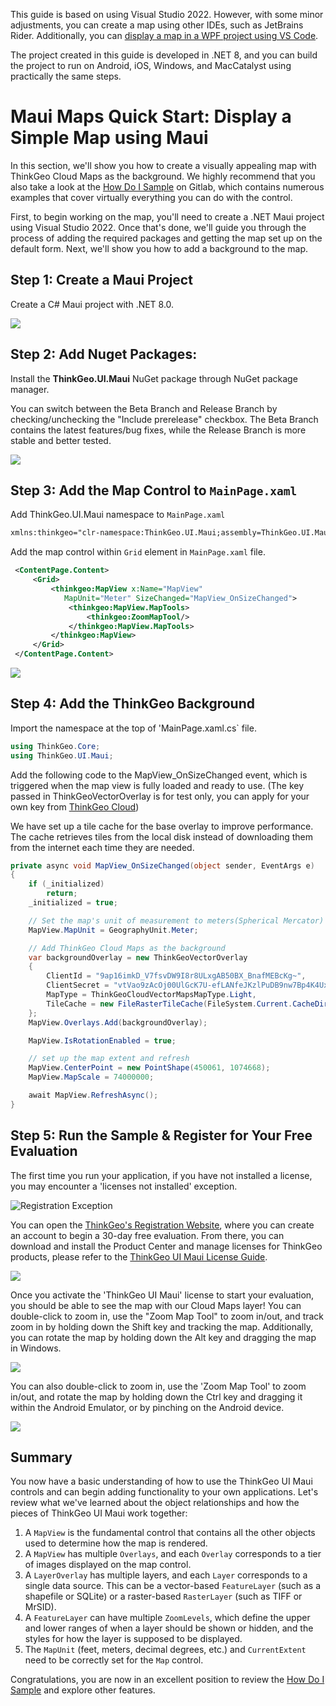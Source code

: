 This guide is based on using Visual Studio 2022. However, with some minor adjustments, you can create a map using other IDEs, such as JetBrains Rider. Additionally, you can [display a map in a WPF project using VS Code](https://docs.thinkgeo.com/products/desktop-maps/quickstart-vscode/).

The project created in this guide is developed in .NET 8, and you can build the project to run on Android, iOS, Windows, and MacCatalyst using practically the same steps.

# Maui Maps Quick Start: Display a Simple Map using Maui

In this section, we'll show you how to create a visually appealing map with ThinkGeo Cloud Maps as the background. We highly recommend that you also take a look at the [How Do I Sample](https://gitlab.com/thinkgeo/public/thinkgeo-mobile-maps/-/tree/master/HowDoISample?ref_type=heads) on Gitlab, which contains numerous examples that cover virtually everything you can do with the control.

First, to begin working on the map, you'll need to create a .NET Maui project using Visual Studio 2022. Once that's done, we'll guide you through the process of adding the required packages and getting the map set up on the default form. Next, we'll show you how to add a background to the map.

## Step 1: Create a Maui Project
Create a C# Maui project with .NET 8.0. 

<img src="./assets/create_maui_project_screen_shot.gif">

## Step 2: Add Nuget Packages: 

Install the **ThinkGeo.UI.Maui** NuGet package through NuGet package manager.

You can switch between the Beta Branch and Release Branch by checking/unchecking the "Include prerelease" checkbox. The Beta Branch contains the latest features/bug fixes, while the Release Branch is more stable and better tested.

<img src="./assets/add_nuget_packages_screen_shot.gif">

## Step 3: Add the Map Control to `MainPage.xaml`

Add ThinkGeo.UI.Maui namespace to `MainPage.xaml` 

```xml
xmlns:thinkgeo="clr-namespace:ThinkGeo.UI.Maui;assembly=ThinkGeo.UI.Maui"
```

Add the map control within `Grid` element in `MainPage.xaml` file.

```xml
 <ContentPage.Content>
     <Grid>
         <thinkgeo:MapView x:Name="MapView" 
            MapUnit="Meter" SizeChanged="MapView_OnSizeChanged">
             <thinkgeo:MapView.MapTools>
                 <thinkgeo:ZoomMapTool/>
             </thinkgeo:MapView.MapTools>
         </thinkgeo:MapView>
     </Grid>
 </ContentPage.Content>
```

<img src="./assets/add_map_control_screen_shot.png">

## Step 4: Add the ThinkGeo Background
Import the namespace at the top of 'MainPage.xaml.cs` file.

```csharp
using ThinkGeo.Core;
using ThinkGeo.UI.Maui;
```

Add the following code to the MapView_OnSizeChanged event, which is triggered when the map view is fully loaded and ready to use. (The key passed in ThinkGeoVectorOverlay is for test only, you can apply for your own key from [ThinkGeo Cloud](https://cloud.thinkgeo.com/clients.html))

We have set up a tile cache for the base overlay to improve performance. The cache retrieves tiles from the local disk instead of downloading them from the internet each time they are needed.

```csharp
private async void MapView_OnSizeChanged(object sender, EventArgs e)
{
    if (_initialized)
        return;
    _initialized = true;

    // Set the map's unit of measurement to meters(Spherical Mercator)
    MapView.MapUnit = GeographyUnit.Meter;

    // Add ThinkGeo Cloud Maps as the background 
    var backgroundOverlay = new ThinkGeoVectorOverlay
    {
        ClientId = "9ap16imkD_V7fsvDW9I8r8ULxgAB50BX_BnafMEBcKg~",
        ClientSecret = "vtVao9zAcOj00UlGcK7U-efLANfeJKzlPuDB9nw7Bp4K4UxU_PdRDg~~",
        MapType = ThinkGeoCloudVectorMapsMapType.Light,
        TileCache = new FileRasterTileCache(FileSystem.Current.CacheDirectory, "ThinkGeoVectorLight_RasterCache")
    };
    MapView.Overlays.Add(backgroundOverlay);

    MapView.IsRotationEnabled = true;

    // set up the map extent and refresh
    MapView.CenterPoint = new PointShape(450061, 1074668);
    MapView.MapScale = 74000000;

    await MapView.RefreshAsync();
}
```

## Step 5: Run the Sample & Register for Your Free Evaluation

The first time you run your application, if you have not installed a license, you may encounter a 'licenses not installed' exception. 

![Registration Exception](./assets/license_not_installed_exception_screen_shot.png "Registration Exception")

You can open the [ThinkGeo's Registration Website](https://helpdesk.thinkgeo.com/register), where you can create an account to begin a 30-day free evaluation. From there, you can download and install the Product Center and manage licenses for ThinkGeo products, please refer to the [ThinkGeo UI Maui License Guide](https://docs.thinkgeo.com/products/mobile-maps/license-guide/).  

<img src="./assets/create_thinkgeo_account_screen_shot.png">

Once you activate the 'ThinkGeo UI Maui' license to start your evaluation, you should be able to see the map with our Cloud Maps layer! You can double-click to zoom in, use the "Zoom Map Tool" to zoom in/out, and track zoom in by holding down the Shift key and tracking the map. Additionally, you can rotate the map by holding down the Alt key and dragging the map in Windows.

<img src="./assets/windows_cloud_maps_layer_screen_shot.gif">

You can also double-click to zoom in, use the 'Zoom Map Tool' to zoom in/out, and rotate the map by holding down the Ctrl key and dragging it within the Android Emulator, or by pinching on the Android device.

<img src="./assets/android_cloud_maps_layer_screen_shot.gif">

## Summary

You now have a basic understanding of how to use the ThinkGeo UI Maui controls and can begin adding functionality to your own applications. Let's review what we've learned about the object relationships and how the pieces of ThinkGeo UI Maui work together:

1. A `MapView` is the fundamental control that contains all the other objects used to determine how the map is rendered.
2. A `MapView` has multiple `Overlays`, and each `Overlay` corresponds to a tier of images displayed on the map control.
3. A `LayerOverlay` has multiple layers, and each `Layer` corresponds to a single data source. This can be a vector-based `FeatureLayer` (such as a shapefile or SQLite) or a raster-based `RasterLayer` (such as TIFF or MrSID).
4. A `FeatureLayer` can have multiple `ZoomLevels`, which define the upper and lower ranges of when a layer should be shown or hidden, and the styles for how the layer is supposed to be displayed.
5. The `MapUnit` (feet, meters, decimal degrees, etc.) and `CurrentExtent` need to be correctly set for the `Map` control.

Congratulations, you are now in an excellent position to review the [How Do I Sample](https://gitlab.com/thinkgeo/public/thinkgeo-mobile-maps) and explore other features.
